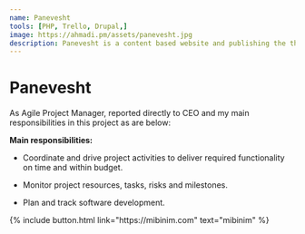 ```yaml
---
name: Panevesht
tools: [PHP, Trello, Drupal,]
image: https://ahmadi.pm/assets/panevesht.jpg
description: Panevesht is a content based website and publishing the the new released mobile applications. I work as Agile Project Manager there.
---
```


# Panevesht

As Agile Project Manager, reported directly to CEO and my main responsibilities in this project as are below: 

**Main responsibilities:**

* Coordinate and drive project activities to deliver required functionality on time and within budget.

* Monitor project resources, tasks, risks and milestones.

* Plan and track software development.




<p class="text-center">
{% include button.html link="https://mibinim.com" text="mibinim" %}
</p>